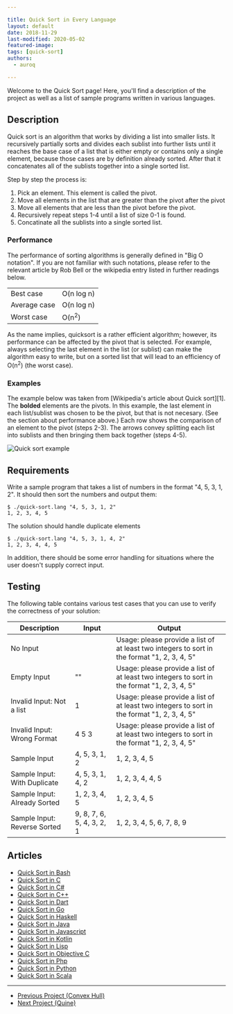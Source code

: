 ```yaml
---

title: Quick Sort in Every Language 
layout: default
date: 2018-11-29
last-modified: 2020-05-02
featured-image:
tags: [quick-sort]
authors:
  - auroq

---
```


Welcome to the Quick Sort page! Here, you'll find a description of the project as well as a list of sample programs written in various languages.

## Description

Quick sort is an algorithm that works by dividing a list into smaller lists.
It recursively partially sorts and divides each sublist into further lists until it
reaches the base case of a list that is either empty or contains only a single element, because
those cases are by definition already sorted. After that it concatenates all of the sublists
together into a single sorted list.

Step by step the process is:

1. Pick an element. This element is called the pivot.
2. Move all elements in the list that are greater than the pivot after the pivot
3. Move all elements that are less than the pivot before the pivot.
4. Recursively repeat steps 1-4 until a list of size 0-1 is found.
5. Concatinate all the sublists into a single sorted list.

### Performance

The performance of sorting algorithms is generally defined in "Big O notation".
If you are not familiar with such notations, please refer to the relevant
article by Rob Bell or the wikipedia entry listed in further readings below.

| | |
|---|---|
| Best case | O(n log n) |
| Average case | O(n log n) |
| Worst case | O(n<sup>2</sup>) |

As the name implies, quicksort is a rather efficient algorithm; however,
its performance can be affected by the pivot that is selected. For example,
always selecting the last element in the list (or sublist) can make the algorithm easy
to write, but on a sorted list that will lead to an efficiency of O(n<sup>2</sup>)
(the worst case).

### Examples

The example below was taken from [Wikipedia's article about Quick sort][1].
The __bolded__ elements are the pivots. In this example, the last element in each list/sublist
was chosen to be the pivot, but that is not necesary. (See the section about performance above.)
Each row shows the comparison of an element to the pivot (steps 2-3).
The arrows convey splitting each list into sublists and then bringing them back together (steps
4-5).

![Quick sort example](https://upload.wikimedia.org/wikipedia/commons/a/af/Quicksort-diagram.svg)


## Requirements

Write a sample program that takes a list of numbers in the format "4, 5, 3, 1, 2".
It should then sort the numbers and output them:

```console
$ ./quick-sort.lang "4, 5, 3, 1, 2"
1, 2, 3, 4, 5
```

The solution should handle duplicate elements

```console
$ ./quick-sort.lang "4, 5, 3, 1, 4, 2"
1, 2, 3, 4, 4, 5
```

In addition, there should be some error handling for situations where the user
doesn't supply correct input.


## Testing

The following table contains various test cases that you can use to
verify the correctness of your solution:

| Description                  | Input | Output |
|------------------------------|-------|--------|
| No Input                     |       | Usage: please provide a list of at least two integers to sort in the format "1, 2, 3, 4, 5" |
| Empty Input                  | ""    | Usage: please provide a list of at least two integers to sort in the format "1, 2, 3, 4, 5" |
| Invalid Input: Not a list    | 1     | Usage: please provide a list of at least two integers to sort in the format "1, 2, 3, 4, 5" |
| Invalid Input: Wrong Format  | 4 5 3 | Usage: please provide a list of at least two integers to sort in the format "1, 2, 3, 4, 5" |
| Sample Input                 | 4, 5, 3, 1, 2             | 1, 2, 3, 4, 5             |
| Sample Input: With Duplicate | 4, 5, 3, 1, 4, 2          | 1, 2, 3, 4, 4, 5          |
| Sample Input: Already Sorted | 1, 2, 3, 4, 5             | 1, 2, 3, 4, 5             |
| Sample Input: Reverse Sorted | 9, 8, 7, 6, 5, 4, 3, 2, 1 | 1, 2, 3, 4, 5, 6, 7, 8, 9 |


## Articles

- [Quick Sort in Bash](https://sampleprograms.io/projects/quick-sort/bash)
- [Quick Sort in C](https://sampleprograms.io/projects/quick-sort/c)
- [Quick Sort in C#](https://sampleprograms.io/projects/quick-sort/c-sharp)
- [Quick Sort in C++](https://sampleprograms.io/projects/quick-sort/c-plus-plus)
- [Quick Sort in Dart](https://sampleprograms.io/projects/quick-sort/dart)
- [Quick Sort in Go](https://sampleprograms.io/projects/quick-sort/go)
- [Quick Sort in Haskell](https://sampleprograms.io/projects/quick-sort/haskell)
- [Quick Sort in Java](https://sampleprograms.io/projects/quick-sort/java)
- [Quick Sort in Javascript](https://sampleprograms.io/projects/quick-sort/javascript)
- [Quick Sort in Kotlin](https://sampleprograms.io/projects/quick-sort/kotlin)
- [Quick Sort in Lisp](https://sampleprograms.io/projects/quick-sort/lisp)
- [Quick Sort in Objective C](https://sampleprograms.io/projects/quick-sort/objective-c)
- [Quick Sort in Php](https://sampleprograms.io/projects/quick-sort/php)
- [Quick Sort in Python](https://sampleprograms.io/projects/quick-sort/python)
- [Quick Sort in Scala](https://sampleprograms.io/projects/quick-sort/scala)

---

- [Previous Project (Convex Hull)](https://sampleprograms.io/projects/convex-hull)
- [Next Project (Quine)](https://sampleprograms.io/projects/quine)